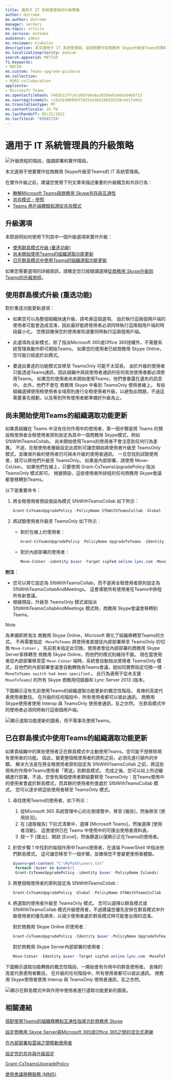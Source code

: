 ```yaml
---
title: 適用于 IT 系統管理員的升級策略
author: dstrome
ms.author: dstrome
manager: serdars
ms.topic: article
ms.service: msteams
audience: admin
ms.reviewer: bjwhalen
description: 本文適用于 IT 系統管理員，並說明實作從商務用 Skype升級至Teams的策略。
ms.localizationpriority: medium
search.appverid: MET150
f1.keywords:
- NOCSH
ms.custom: Teams-upgrade-guidance
ms.collection:
- M365-collaboration
appliesto:
- Microsoft Teams
ms.openlocfilehash: f403b12ffc8cabbfebe8a30268eb3e6dad468f32
ms.sourcegitcommit: cc6a3b30696bf5d254a3662d8d2b328cbb1fa9d1
ms.translationtype: MT
ms.contentlocale: zh-TW
ms.lasthandoff: 05/25/2022
ms.locfileid: "65681734"
---
```

# <a name="upgrade-strategies-for-it-administrators"></a>適用于 IT 系統管理員的升級策略

![升級旅程的階段，強調部署和實作階段。](media/upgrade-banner-deployment.png "升級旅程的階段，強調部署和實作階段")

本文適用于想要實作從商務用 Skype升級至Teams的 IT 系統管理員。

在實作升級之前，建議您使用下列文章來描述重要的升級概念和共存行為：

- [瞭解Microsoft Teams與商務用 Skype共存與互通性](teams-and-skypeforbusiness-coexistence-and-interoperability.md)
- [共存模式 - 參照](migration-interop-guidance-for-teams-with-skype.md)
- [Teams 用戶端體驗和遵從共存模式](teams-client-experience-and-conformance-to-coexistence-modes.md)

## <a name="upgrade-options"></a>升級選項

本節說明如何使用下列其中一個升級選項來實作升級：

- [使用群島模式升級 (重迭功能) ](#overlapping-capabilities-upgrade-using-islands-mode)
- [尚未開始使用Teams的組織選取功能更新](#a-select-capabilities-upgrade-for-an-organization-that-has-not-yet-started-using-teams)
- [已在群島模式中使用Teams的組織選取功能更新](#a-select-capabilities-upgrade-for-an-organization-that-is-already-using-teams-in-islands-mode)

如果您需要選項的詳細資訊，請確定您已經閱讀選擇[從商務用 Skype升級到Teams的升級旅程](upgrade-and-coexistence-of-skypeforbusiness-and-teams.md)。

## <a name="overlapping-capabilities-upgrade-using-islands-mode"></a>使用群島模式升級 (重迭功能) 

對於重迭功能更新選項：

- 如果您可以為整個組織快速升級，請考慮這個選項。  由於執行這兩個用戶端的使用者可能會造成混淆，因此最好能將使用者必須同時執行這兩個用戶端的時段最小化。 您應該確保您的使用者知道要同時執行這兩個用戶端。

- 此選項為全新模式，除了指派Microsoft 365或Office 365授權外，不需要系統管理員動作即可開始Teams。 如果您的使用者已經商務用 Skype Online，您可能已經處於此模式。

- 要退出重迭的功能模式並移至 TeamsOnly 可能不太容易。 由於升級的使用者只能透過Teams通訊，因此組織中與該使用者通訊的任何其他使用者都必須使用Teams。  如果您的使用者尚未開始使用Teams，他們會暴露在遺失的訊息中。 此外，他們不會在 商務用 Skype 中看到 TeamsOnly 使用者線上。 有些組織選擇使用租使用者全域原則進行全租使用者升級，以避免此問題，不過這需要事先規劃，以及等到所有使用者都準備好升級為止。

## <a name="a-select-capabilities-upgrade-for-an-organization-that-has-not-yet-started-using-teams"></a>尚未開始使用Teams的組織選取功能更新

如果貴組織在 Teams 中沒有任何作用中的使用者，第一個步驟是將 Teams 的預設租使用者全租使用者原則設定為其中一個商務用 Skype模式，例如 SfbWithTeamsCollab。  尚未開始使用Teams的使用者不會注意到任何行為差異。 不過，在租使用者層級設定此原則可讓您開始將使用者升級至 TeamsOnly 模式，並確保升級的使用者仍可與未升級的使用者通訊。  一旦您找到試驗使用者，就可以將他們升級至 TeamsOnly。  如果是內部部署，請使用 Move-CsUser。 如果他們在線上，只要使用 Grant-CsTeamsUpgradePolicy 指派 TeamsOnly 模式即可。 根據預設，這些使用者所排程的任何商務用 Skype會議都會移轉到Teams。

以下是重要命令：

1. 將全租使用者預設值設為模式 SfbWithTeamsCollab 如下所示：

   ```PowerShell
   Grant-CsTeamsUpgradePolicy -PolicyName SfbWithTeamsCollab -Global
   ```

2. 將試驗使用者升級至 TeamsOnly 如下所示：

   - 對於在線上的使用者：

     ```PowerShell
     Grant-CsTeamsUpgradePolicy -PolicyName UpgradeToTeams -Identity $username
     ```

   - 對於內部部署的使用者：

     ```PowerShell
     Move-CsUser -identity $user -Target sipfed.online.lync.com -MoveToTeams -credential $cred
     ```

**附注**：

- 您可以將它設定為 SfbWithTeamsCollab，而不是將全租使用者原則設定為 SfbWithTeamsCollabAndMeetings。 這會導致所有使用者在Teams中排程所有新會議。
- 根據預設，升級至 TeamsOnly 模式或指派 SfbWithTeamsCollabAndMeetings 模式時，商務用 Skype會議會移轉到 Teams。

> [!NOTE]
> 為準備即將淘汰 商務用 Skype Online，Microsoft 簡化了組織移轉至Teams的方式。 不再需要指定 `-MoveToTeams` 將使用者直接從內部部署移至 TeamsOnly 的切換 `Move-CsUser` 。 先前若未指定此切換，使用者會從內部部署的商務用 Skype Server家移轉至 商務用 Skype Online，而他們的模式則維持不變。 現在當使用者從內部部署移至雲 `Move-CsUser` 端時，系統會自動指派使用者 TeamsOnly 模式，且他們的內部部署會議會自動轉換為Teams會議，就如同實際指定切換一樣 `-MoveToTeams switch had been specified` 。 此行為適用于從未支援 `-MoveToTeams`) 的所有 Skype 商務用伺服器和 Lync Server 2013 (版本。

下圖顯示沒有先前使用Teams的組織選取功能更新的概念性階段。 長條的高度代表使用者數目。 在升級的任何階段中，所有使用者都可以彼此通訊。  商務用 Skype使用者使用 Interop 與 TeamsOnly 使用者通訊，反之亦然。 在群島模式中的使用者必須同時執行這兩個用戶端。

![顯示選取功能更新的圖表，但不需事先使用Teams。](media/teams-upgrade-1.png)

## <a name="a-select-capabilities-upgrade-for-an-organization-that-is-already-using-teams-in-islands-mode"></a>已在群島模式中使用Teams的組織選取功能更新

如果貴組織中的某些使用者正在群島模式中主動使用Teams，您可能不想移除現有使用者的功能。 因此，變更整個租使用者的原則之前，必須先進行額外的步驟。 解決方法是在將全租使用者原則設定為 SfbWithTeamsCollab 之前，將這些現有的作用中Teams使用者「寄送」到群島模式。  完成之後，您可以如上所述繼續進行部署，不過，您會有兩個使用者群組要移至 TeamsOnly：在Teams使用中的使用者會處於群島模式，而其餘的使用者則會處於 SfbWithTeamsCollab 模式。 您可以逐步將這些使用者移至 TeamsOnly 模式。

1. 尋找使用Teams的使用者，如下所示：

   1. 從Microsoft 365 系統管理中心的左側導覽中，移至 [報告]，然後移至 [使用狀況]。
   2. 在 [選取報告] 下拉式清單中，選擇 [Microsoft Teams]，然後選擇 [使用者活動]。 這會提供已在 Teams 中使用中的可匯出使用者資料表。
   3. 按一下 [匯出]、開啟 [Excel]，然後篩選以僅顯示正在Teams的使用者。

2. 針對步驟 1 中找到的每個作用中Teams使用者，在遠端 PowerShell 中指派他們群島模式。 這可讓您移至下一個步驟，並確保您不會變更使用者體驗。

   ```PowerShell
   $users=get-content "C:\MyPath\users.txt"
    foreach ($user in $users){
    Grant-CsTeamsUpgradePolicy -identity $user -PolicyName Islands}
   ```

3. 將整個租使用者的原則設定為 SfbWithTeamsCollab：

   ```PowerShell
   Grant-CsTeamsUpgradePolicy -Global -PolicyName SfbWithTeamsCollab
   ```

4. 將選取的使用者升級至 TeamsOnly 模式。 您可以選擇以群島模式或 SfbWithTeamsCollab 模式升級使用者，不過建議您優先安排在群島模式中升級使用者的優先順序，以減少使用者處於群島模式時可能會出現的混淆。

   對於商務用 Skype Online 的使用者：

   ```PowerShell
   Grant-CsTeamsUpgradePolicy -Identity $user -PolicyName UpgradeToTeams
   ```

   對於商務用 Skype Server內部部署的使用者：

   ```PowerShell
   Move-CsUser -Identity $user -Target sipfed.online.lync.com -MoveToTeams -credential $cred
   ```

下圖顯示選取功能轉換的概念性階段，一開始會有作用中的群島使用者。 長條的高度代表使用者數目。 在升級的任何階段中，所有使用者都可以彼此通訊。  商務用 Skype使用者使用 Interop 與 TeamsOnly 使用者通訊，反之亦然。

![顯示在群島模式中與作用中使用者進行選取功能更新的圖表。](media/teams-upgrade-2.png)

## <a name="related-links"></a>相關連結

[搭配使用Teams的組織移轉和互通性指導方針商務用 Skype](migration-interop-guidance-for-teams-with-skype.md)

[設定商務用 Skype Server與Microsoft 365或Office 365之間的混合式連線](/SkypeForBusiness/hybrid/configure-hybrid-connectivity)

[在內部部署和雲端之間移動使用者](/SkypeForBusiness/hybrid/move-users-between-on-premises-and-cloud)

[設定您的共存與升級設定](setting-your-coexistence-and-upgrade-settings.md)

[Grant-CsTeamsUpgradePolicy](/powershell/module/skype/grant-csteamsupgradepolicy)

[使用會議移轉服務 (MMS) ](/skypeforbusiness/audio-conferencing-in-office-365/setting-up-the-meeting-migration-service-mms)
